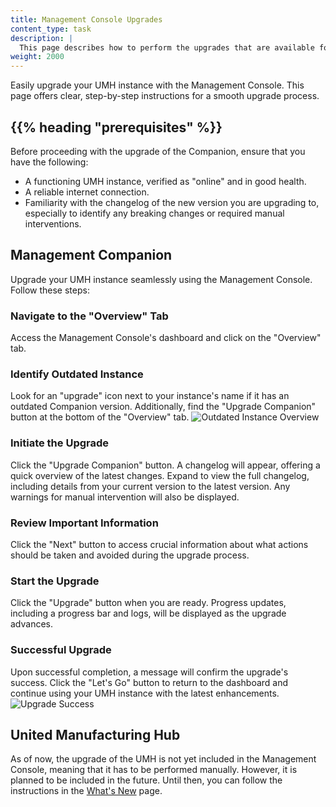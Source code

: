```yaml
---
title: Management Console Upgrades
content_type: task
description: |
  This page describes how to perform the upgrades that are available for the Management Console.
weight: 2000
---
```


<!-- overview -->

Easily upgrade your UMH instance with the Management Console. This page offers clear, step-by-step instructions
for a smooth upgrade process.

## {{% heading "prerequisites" %}}

Before proceeding with the upgrade of the Companion, ensure that you have the following:

- A functioning UMH instance, verified as "online" and in good health.
- A reliable internet connection.
- Familiarity with the changelog of the new version you are upgrading to, especially to identify any breaking changes
  or required manual interventions.

## Management Companion

Upgrade your UMH instance seamlessly using the Management Console. Follow these steps:

### Navigate to the "Overview" Tab

Access the Management Console's dashboard and click on the "Overview" tab.

### Identify Outdated Instance

Look for an "upgrade" icon next to your instance's name if it has an outdated Companion version. Additionally, find
the "Upgrade Companion" button at the bottom of the "Overview" tab.
   ![Outdated Instance Overview](/images/production-guide/upgrading/instanceOverviewUpgradeButton.png?width=80%)

### Initiate the Upgrade

Click the "Upgrade Companion" button. A changelog will appear, offering a quick overview of the latest changes.
Expand to view the full changelog, including details from your current version to the latest version. Any warnings
for manual intervention will also be displayed.

### Review Important Information

Click the "Next" button to access crucial information about what actions should be taken and avoided during the
upgrade process.

### Start the Upgrade

Click the "Upgrade" button when you are ready. Progress updates, including a progress bar and logs, will be displayed
as the upgrade advances.

### Successful Upgrade

Upon successful completion, a message will confirm the upgrade's success. Click the "Let's Go" button to return to
the dashboard and continue using your UMH instance with the latest enhancements.
   ![Upgrade Success](/images/production-guide/upgrading/upgradingSuccess.png?width=80%)

## United Manufacturing Hub

As of now, the upgrade of the UMH is not yet included in the Management Console, meaning that it has to be performed
manually. However, it is planned to be included in the future. Until then, you can follow the instructions in the
[What's New](/docs/whatsnew/) page.

